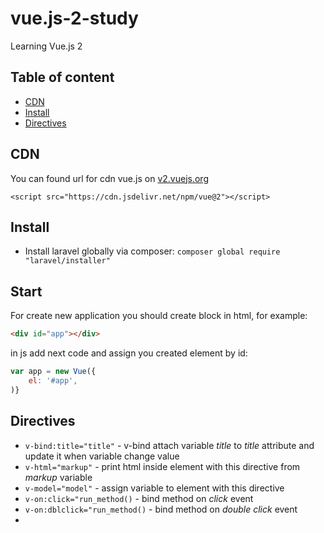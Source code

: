 # vue.js-2-study
Learning Vue.js 2

## Table of content
- [CDN](#cdn)
- [Install](#install)
- [Directives](#directives)

## CDN
You can found url for cdn vue.js on [v2.vuejs.org](https://v2.vuejs.org/v2/guide/) 

`<script src="https://cdn.jsdelivr.net/npm/vue@2"></script>`

## Install
* Install laravel globally via composer: `composer global require "laravel/installer"`

## Start
For create new application you should create block in html, for example:

```html
<div id="app"></div>
```

in js add next code and assign you created element by id:

```js script
var app = new Vue({
    el: '#app',
)}
```

## Directives
* `v-bind:title="title"` - v-bind attach variable *title* to *title* attribute and update it when variable change value
* `v-html="markup"` - print html inside element with this directive from *markup* variable
* `v-model="model"` - assign variable to element with this directive
* `v-on:click="run_method()` - bind method on *click* event
* `v-on:dblclick="run_method()` - bind method on *double click* event
* 